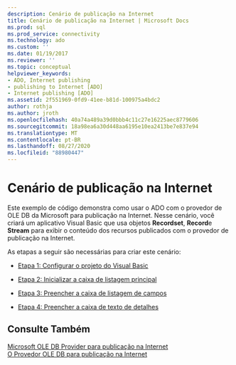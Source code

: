 ```yaml
---
description: Cenário de publicação na Internet
title: Cenário de publicação na Internet | Microsoft Docs
ms.prod: sql
ms.prod_service: connectivity
ms.technology: ado
ms.custom: ''
ms.date: 01/19/2017
ms.reviewer: ''
ms.topic: conceptual
helpviewer_keywords:
- ADO, Internet publishing
- publishing to Internet [ADO]
- Internet publishing [ADO]
ms.assetid: 2f551969-0fd9-41ee-b81d-100975a4bdc2
author: rothja
ms.author: jroth
ms.openlocfilehash: 40a74a489a39d0bbb4c11c27e16225aec8779606
ms.sourcegitcommit: 18a98ea6a30d448aa6195e10ea2413be7e837e94
ms.translationtype: MT
ms.contentlocale: pt-BR
ms.lasthandoff: 08/27/2020
ms.locfileid: "88980447"
---
```

# <a name="internet-publishing-scenario"></a>Cenário de publicação na Internet
Este exemplo de código demonstra como usar o ADO com o provedor de OLE DB da Microsoft para publicação na Internet. Nesse cenário, você criará um aplicativo Visual Basic que usa objetos **Recordset**, **Record**e **Stream** para exibir o conteúdo dos recursos publicados com o provedor de publicação na Internet.  
  
 As etapas a seguir são necessárias para criar este cenário:  
  
-   [Etapa 1: Configurar o projeto do Visual Basic](./step-1-set-up-the-visual-basic-project.md)  
  
-   [Etapa 2: Inicializar a caixa de listagem principal](./step-2-initialize-the-main-list-box.md)  
  
-   [Etapa 3: Preencher a caixa de listagem de campos](./step-3-populate-the-fields-list-box.md)  
  
-   [Etapa 4: Preencher a caixa de texto de detalhes](./step-4-populate-the-details-text-box.md)  
  
## <a name="see-also"></a>Consulte Também  
 [Microsoft OLE DB Provider para publicação na Internet](../appendixes/microsoft-ole-db-provider-for-internet-publishing.md)   
 [O Provedor OLE DB para publicação na Internet](./the-ole-db-provider-for-internet-publishing.md)